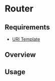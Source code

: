 # Router 

## Requirements
* [URI Template](../../../protocol/uri_template)

## Overview

## Usage

